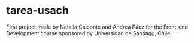 # tarea-usach
First project made by Natalia Caiconte and Andrea Páez for the Front-end Development course sponsored by Universidad de Santiago, Chile.
